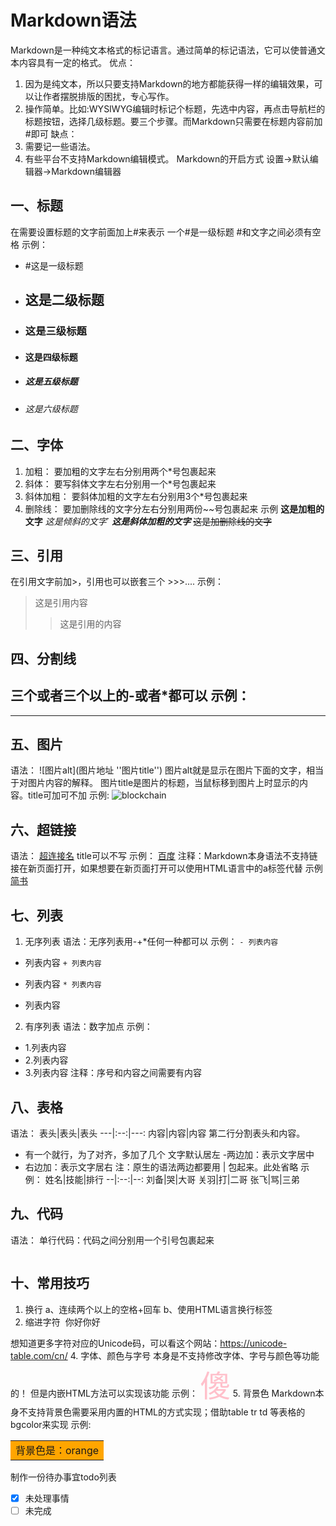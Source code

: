 # Markdown语法
Markdown是一种纯文本格式的标记语言。通过简单的标记语法，它可以使普通文本内容具有一定的格式。
优点：
   1. 因为是纯文本，所以只要支持Markdown的地方都能获得一样的编辑效果，可以让作者摆脱排版的困扰，专心写作。
   2. 操作简单。比如:WYSIWYG编辑时标记个标题，先选中内容，再点击导航栏的标题按钮，选择几级标题。要三个步骤。而Markdown只需要在标题内容前加#即可
缺点：
   1. 需要记一些语法。
   2. 有些平台不支持Markdown编辑模式。
Markdown的开启方式
      设置->默认编辑器->Markdown编辑器
## 一、标题
在需要设置标题的文字前面加上#来表示
一个#是一级标题 #和文字之间必须有空格
示例：
- #这是一级标题
- ## 这是二级标题
- ### 这是三级标题
- #### 这是四级标题
- ##### 这是五级标题
- ###### 这是六级标题
## 二、字体
1. 加粗：  要加粗的文字左右分别用两个*号包裹起来
2. 斜体：  要写斜体文字左右分别用一个*号包裹起来
3. 斜体加粗：  要斜体加粗的文字左右分别用3个*号包裹起来 
4. 删除线：  要加删除线的文字分左右分别用两份~~号包裹起来
示例
**这是加粗的文字**
*这是倾斜的文字*`
***这是斜体加粗的文字***
~~这是加删除线的文字~~
## 三、引用
在引用文字前加>，引用也可以嵌套三个 >>>....
示例：
>这是引用内容
>
>>这是引用的内容
## 四、分割线
三个或者三个以上的-或者*都可以
示例：
   ---
****
## 五、图片
语法：
![图片alt](图片地址 ''图片title'')
图片alt就是显示在图片下面的文字，相当于对图片内容的解释。
图片title是图片的标题，当鼠标移到图片上时显示的内容。title可加可不加
示例:
![blockchain](https://ss0.bdstatic.com/0cFvHSh_Q1YnxGkpoWK1HF6hhy/it/u=702257389,1274025419&fm=27&gp=0.jpg "区块链")
## 六、超链接
语法：
[超连接名](超链接地址 "超链接title")
title可以不写
示例：
[百度](http://baidu.com)
注释：Markdown本身语法不支持链接在新页面打开，如果想要在新页面打开可以使用HTML语言中的a标签代替
示例
<a href="https://www.jianshu.com/u/1f5ac0cf6a8b" target="_blank">简书</a>

## 七、列表
1. 无序列表
语法：无序列表用-+*任何一种都可以
示例：
`- 列表内容`
- 列表内容
`+ 列表内容`
+ 列表内容
`* 列表内容`
* 列表内容
2. 有序列表
语法：数字加点
示例：
- 1.列表内容
- 2.列表内容
- 3.列表内容
注释：序号和内容之间需要有内容
## 八、表格
语法：
表头|表头|表头
---|:--:|---:
内容|内容|内容
第二行分割表头和内容。
- 有一个就行，为了对齐，多加了几个
文字默认居左
-两边加：表示文字居中
- 右边加：表示文字居右
注：原生的语法两边都要用 | 包起来。此处省略
示例：
姓名|技能|排行
--|:--:|--:
刘备|哭|大哥
关羽|打|二哥
张飞|骂|三弟
## 九、代码
语法：
单行代码：代码之间分别用一个引号包裹起来
~~~html

~~~
    
## 十、常用技巧
1. 换行
a、连续两个以上的空格+回车
b、使用HTML语言换行标签
2. 缩进字符
&nbsp;你好你好  
<!-- 3. 特殊符号
\\ 反斜线   
\* 星号
\{\} \[\] \(\) 大中小括号
\# #号
\+ +号
\--号
\. 句号<br>
! 感叹号 -->
想知道更多字符对应的Unicode码，可以看这个网站：https://unicode-table.com/cn/
4. 字体、颜色与字号
本身是不支持修改字体、字号与颜色等功能的！
但是内嵌HTML方法可以实现该功能
示例：
 <font face="kaiti" color="PINK" size="7">傻</font>
5. 背景色
Markdown本身不支持背景色需要采用内置的HTML的方式实现；借助table tr td 等表格的bgcolor来实现
示例:
 <table><tr><td bgcolor=orange>背景色是：orange</td></tr></table>
制作一份待办事宜todo列表

 - [x] 未处理事情 
 - [ ] 未完成